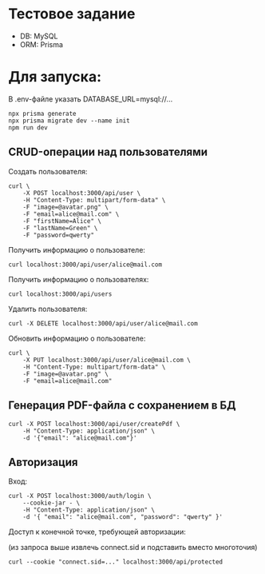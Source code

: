 # Тестовое задание

* DB: MySQL
* ORM: Prisma

# Для запуска:

В .env-файле указать DATABASE_URL=mysql://...

```
npx prisma generate
npx prisma migrate dev --name init
npm run dev
```

## CRUD-операции над пользователями

Создать пользователя:

```
curl \
    -X POST localhost:3000/api/user \
    -H "Content-Type: multipart/form-data" \
    -F "image=@avatar.png" \
    -F "email=alice@mail.com" \
    -F "firstName=Alice" \
    -F "lastName=Green" \
    -F "password=qwerty"
```

Получить информацию о пользователе:

```
curl localhost:3000/api/user/alice@mail.com
```

Получить информацию о пользователях:

```
curl localhost:3000/api/users
```

Удалить пользователя:

```
curl -X DELETE localhost:3000/api/user/alice@mail.com
```

Обновить информацию о пользователе:

```
curl \
    -X PUT localhost:3000/api/user/alice@mail.com \
    -H "Content-Type: multipart/form-data" \
    -F "image=@avatar.png" \
    -F "email=alice@mail.com"
```

## Генерация PDF-файла с сохранением в БД

```
curl -X POST localhost:3000/api/user/createPdf \
    -H "Content-Type: application/json" \
    -d '{"email": "alice@mail.com"}'
```

## Авторизация

Вход:

```
curl -X POST localhost:3000/auth/login \
    --cookie-jar - \
    -H "Content-Type: application/json" \
    -d '{ "email": "alice@mail.com", "password": "qwerty" }' 
```



Доступ к конечной точке, требующей авторизации:

(из запроса выше извлечь connect.sid и подставить вместо многоточия)

```
curl --cookie "connect.sid=..." localhost:3000/api/protected
```
